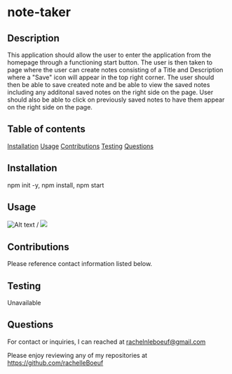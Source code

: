 # note-taker

  ## Description 

  This application should allow the user to enter the application from the homepage through a functioning start button. The user is then taken to page where the user can create notes consisting of a Title and Description where a "Save" icon will appear in the top right corner. The user should then be able to save created note and be able to view the saved notes including any additonal saved notes on the right side on the page. User should also be able to click on previously saved notes to have them appear on the right side on the page.


  ## Table of contents


   [Installation](#installation)
   [Usage](#usage)
   [Contributions](#contributions)
   [Testing](#testing)
   [Questions](#questions)

  ## Installation

  npm init -y, npm install, npm start

  ## Usage

  ![Alt text](name-of-gif-file.gif) / ![](name-of-gif-file.gif)

  ## Contributions

  Please reference contact information listed below.

  ## Testing

  Unavailable

  ## Questions

 For contact or inquiries, I can reached at rachelnleboeuf@gmail.com 


 Please enjoy reviewing any of my repositories at https://github.com/rachelleBoeuf


 
